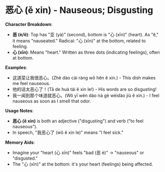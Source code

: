 # **恶心 (ě xin) - Nauseous; Disgusting**

**Character Breakdown**:  
- **恶 (è/ě)**: Top has "亚 (yà)" (second), bottom is "心 (xīn)" (heart). As "ě," it means "nauseated." Radical: "心 (xīn)" at the bottom, related to feeling.  
- **心 (xīn)**: Means "heart." Written as three dots (indicating feelings), often at bottom.

**Examples**:  
- 这道菜让我很恶心。(Zhè dào cài ràng wǒ hěn ě xin.) - This dish makes me feel nauseous.  
- 他的话太恶心了！(Tā de huà tài ě xin le!) - His words are so disgusting!  
- 我一闻到那个味道就恶心。(Wǒ yī wén dào nà gè wèidào jiù ě xin.) - I feel nauseous as soon as I smell that odor.

**Usage Notes**:  
- **恶心 (ě xin)** is both an adjective ("disgusting") and verb ("to feel nauseous").  
- In speech, "我恶心了 (wǒ ě xin le)" means "I feel sick."

**Memory Aids**:  
- Imagine your "heart (心 xīn)" feels "bad (恶 è)" → "nauseous" or "disgusted."  
- The "心 (xīn)" at the bottom: it's your heart (feelings) being affected.